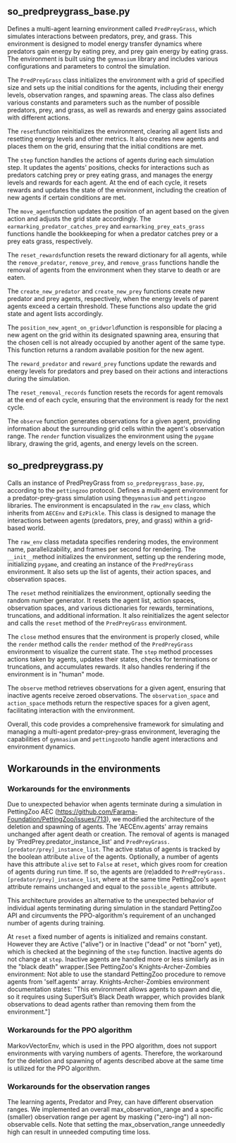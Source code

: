 ## so_predpreygrass_base.py
Defines a multi-agent learning environment called `PredPreyGrass`, which simulates interactions between predators, prey, and grass. This environment is designed to model energy transfer dynamics where predators gain energy by eating prey, and prey gain energy by eating grass. The environment is built using the `gymnasium` library and includes various configurations and parameters to control the simulation.

The `PredPreyGrass` class initializes the environment with a grid of specified size and sets up the initial conditions for the agents, including their energy levels, observation ranges, and spawning areas. The class also defines various constants and parameters such as the number of possible predators, prey, and grass, as well as rewards and energy gains associated with different actions.


The `reset`function reinitializes the environment, clearing all agent lists and resetting energy levels and other metrics. It also creates new agents and places them on the grid, ensuring that the initial conditions are met.

The `step` function handles the actions of agents during each simulation step. It updates the agents' positions, checks for interactions such as predators catching prey or prey eating grass, and manages the energy levels and rewards for each agent. At the end of each cycle, it resets rewards and updates the state of the environment, including the creation of new agents if certain conditions are met.

The `move_agent`function updates the position of an agent based on the given action and adjusts the grid state accordingly. The `earmarking_predator_catches_prey` and `earmarking_prey_eats_grass` functions handle the bookkeeping for when a predator catches prey or a prey eats grass, respectively.

The `reset_rewards`function resets the reward dictionary for all agents, while the `remove_predator`, `remove_prey`, and `remove_grass` functions handle the removal of agents from the environment when they starve to death or are eaten.

The `create_new_predator` and `create_new_prey` functions create new predator and prey agents, respectively, when the energy levels of parent agents exceed a certain threshold. These functions also update the grid state and agent lists accordingly.

The `position_new_agent_on_gridworld`function is responsible for placing a new agent on the grid within its designated spawning area, ensuring that the chosen cell is not already occupied by another agent of the same type. This function returns a random available position for the new agent.


The `reward_predator` and `reward_prey` functions update the rewards and energy levels for predators and prey based on their actions and interactions during the simulation.

The `reset_removal_records` function resets the records for agent removals at the end of each cycle, ensuring that the environment is ready for the next cycle.

The `observe` function generates observations for a given agent, providing information about the surrounding grid cells within the agent's observation range. The `render` function visualizes the environment using the `pygame` library, drawing the grid, agents, and energy levels on the screen.

## so_predpreygrass.py

Calls an instance of PredPreyGrass from `so_predpreygrass_base.py`, according to the `pettingzoo` protocol. Defines a multi-agent environment for a predator-prey-grass simulation using the`gymnasium` and `pettingzoo` libraries. The environment is encapsulated in the `raw_env` class, which inherits from `AECEnv` and `EzPickle`. This class is designed to manage the interactions between agents (predators, prey, and grass) within a grid-based world.

The `raw_env` class metadata specifies rendering modes, the environment name, parallelizability, and frames per second for rendering. The `__init__`method initializes the environment, setting up the rendering mode, initializing `pygame`, and creating an instance of the `PredPreyGrass` environment. It also sets up the list of agents, their action spaces, and observation spaces.

The `reset` method reinitializes the environment, optionally seeding the random number generator. It resets the agent list, action spaces, observation spaces, and various dictionaries for rewards, terminations, truncations, and additional information. It also reinitializes the agent selector and calls the `reset` method of the `PredPreyGrass` environment.

The `close` method ensures that the environment is properly closed, while the `render` method calls the `render` method of the `PredPreyGrass` environment to visualize the current state. The `step` method processes actions taken by agents, updates their states, checks for terminations or truncations, and accumulates rewards. It also handles rendering if the environment is in "human" mode.

The `observe` method retrieves observations for a given agent, ensuring that inactive agents receive zeroed observations. The `observation_space` and `action_space` methods return the respective spaces for a given agent, facilitating interaction with the environment.

Overall, this code provides a comprehensive framework for simulating and managing a multi-agent predator-prey-grass environment, leveraging the capabilities of `gymnasium` and `pettingzoo`to handle agent interactions and environment dynamics.

## Workarounds in the environments

### Workarounds for the environments
Due to unexpected behavior when agents terminate during a simulation in PettingZoo AEC (https://github.com/Farama-Foundation/PettingZoo/issues/713), we modified the architecture of the deletion and spawning of agents. The 'AECEnv.agents' array remains unchanged after agent death or creation. The removal of agents is managed by 'PredPrey.predator_instance_list' and `PredPreyGrass.[predator/prey]_instance_list`. The active status of agents is tracked by the boolean attribute `alive` of the agents. Optionally, a number of agents have this attribute `alive` set to `False` at `reset`, which gives room for creation of agents during run time. If so, the agents are (re)added to `PredPreyGrass.[predator/prey]_instance_list`, where at the same time PettingZoo's `agent` attribute remains unchanged and equal to the `possible_agents` attribute.

This architecture provides an alternative to the unexpected behavior of individual agents terminating during simulation in the standard PettingZoo API and circumvents the PPO-algorithm's requirement of an unchanged number of agents during training. 

At ```reset``` a fixed number of agents is initialized and remains constant. However they are Active ("alive") or in Inactive ("dead" or not "born" yet), which is checked at the beginning of the ```step``` function. Inactive agents do not change at ```step```. Inactive agents are handled more or less similarly as in the "black death" wrapper.[See PettingZoo's Knights-Archer-Zombies environment: Not able to use the standard PettingZoo procedure to remove agents from 'self.agents' array. Knights-Archer-Zombies environment documentation states: "This environment allows agents to spawn and die, so it requires using SuperSuit’s Black Death wrapper, which provides blank observations to dead agents rather than removing them from the environment."]

 ### Workarounds for the PPO algorithm
MarkovVectorEnv, which is used in the PPO algorithm, does not support environments with varying numbers of agents. Therefore, the workaround for the deletion and spawning of agents described above at the same time is utilized for the PPO algorithm. 

### Workarounds for the observation ranges
The learning agents, Predator and Prey, can have different observation ranges. We implemented an overall max_observation_range and a specific (smaller) observation range per agent by masking ("zero-ing") all non-observable cells. Note that setting the max_observation_range unneededly high can result in unneeded computing time loss.
 
